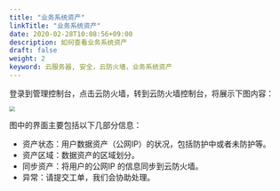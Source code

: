 ```yaml
---
title: "业务系统资产"
linkTitle: "业务系统资产"
date: 2020-02-28T10:08:56+09:00
description: 如何查看业务系统资产
draft: false
weight: 2
keyword: 云服务器, 安全，云防火墙，业务系统资产
---
```


登录到管理控制台，点击云防火墙，转到云防火墙控制台，将展示下图内容：

<img src="../_images/cfw_enter.png" style="zoom:60%;" />

图中的界面主要包括以下几部分信息：

* 资产状态：用户数据资产（公网IP）的状况，包括防护中或者未防护等。
* 资产区域：数据资产的区域划分。
* 同步资产：将用户的公网IP 的信息同步到云防火墙。
* 异常：请提交工单，我们会协助处理。



